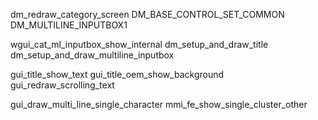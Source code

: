 dm_redraw_category_screen
DM_BASE_CONTROL_SET_COMMON
DM_MULTILINE_INPUTBOX1

wgui_cat_ml_inputbox_show_internal
dm_setup_and_draw_title
dm_setup_and_draw_multiline_inputbox

gui_title_show_text
gui_title_oem_show_background
gui_redraw_scrolling_text

gui_draw_multi_line_single_character
mmi_fe_show_single_cluster_other